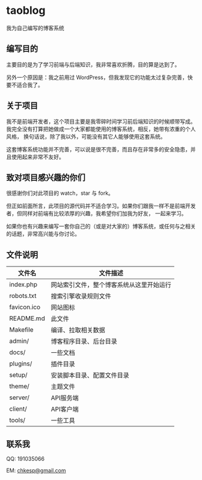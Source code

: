 # taoblog

我为自己编写的博客系统

## 编写目的

主要目的是为了学习前端与后端知识，我非常喜欢折腾，目的算是达到了。

另外一个原因是：我之前用过 WordPress，但我发现它的功能太过复杂完善，快要不适合我了。

## 关于项目

我不是前端开发者，这个项目主要是我零碎时间学习前后端知识的时候顺带写成。我完全没有打算把她做成一个大家都能使用的博客系统，相反，她带有浓重的个人风格，
换句话说，除了我以外，可能没有其它人能够使用这套系统。

这套博客系统功能并不完善，可以说是很不完善，而且存在非常多的安全隐患，并且使用起来非常不友好。

## 致对项目感兴趣的你们

很感谢你们对此项目的 watch，star 与 fork。

但正如前面所言，此项目的源代码并不适合学习。如果你们跟我一样不是前端开发者，但同样对前端有比较浓厚的兴趣，我希望你们加我为好友，
一起来学习。

如果你也有兴趣来编写一套你自己的（或是对大家的）博客系统，或任何与之相关的话题，非常高兴能与你讨论。

## 文件说明

文件名|文件描述
------|--------
index.php   | 网站索引文件，整个博客系统从这里开始运行
robots.txt  | 搜索引擎收录规则文件
favicon.ico | 网站图标
README.md   | 此文件
Makefile    | 编译、拉取相关数据
admin/      | 博客程序目录、后台目录
docs/       | 一些文档
plugins/    | 插件目录
setup/      | 安装脚本目录、配置文件目录
theme/      | 主题文件
server/     | API服务端
client/     | API客户端
tools/      | 一些工具

## 联系我

QQ: 191035066

EM: chkesp@gmail.com
